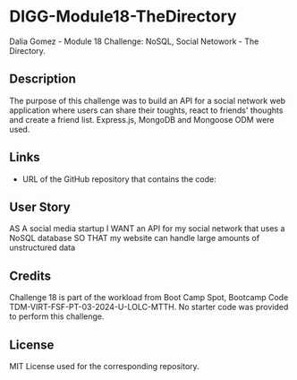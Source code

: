 # DIGG-Module18-TheDirectory
Dalia Gomez - Module 18 Challenge: NoSQL, Social Netowork - The Directory.

## Description
The purpose of this challenge was to build an API for a social network web application where users can share their toughts, react to friends' thoughts and create a friend list. Express.js, MongoDB and Mongoose ODM were used.

## Links
- URL of the GitHub repository that contains the code: 

## User Story
AS A social media startup
I WANT an API for my social network that uses a NoSQL database
SO THAT my website can handle large amounts of unstructured data

## Credits
Challenge 18 is part of the workload from Boot Camp Spot, Bootcamp Code TDM-VIRT-FSF-PT-03-2024-U-LOLC-MTTH. No starter code was provided to perform this challenge.

## License
MIT License used for the corresponding repository.